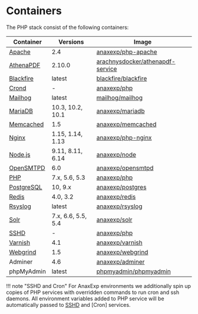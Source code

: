 # Containers 

The PHP stack consist of the following containers:

| Container    | Versions           | Image                              |
| ------------ | ------------------ | ---------------------------------- |
| [Apache]     | 2.4                | [anaxexp/php-apache]                 |
| [AthenaPDF]  | 2.10.0             | [arachnysdocker/athenapdf-service] |
| [Blackfire]  | latest             | [blackfire/blackfire]              |
| [Crond]      | -                  | [anaxexp/php]                        |
| [Mailhog]    | latest             | [mailhog/mailhog]                  |
| [MariaDB]    | 10.3, 10.2, 10.1   | [anaxexp/mariadb]                    |
| [Memcached]  | 1.5                | [anaxexp/memcached]                  |
| [Nginx]      | 1.15, 1.14, 1.13   | [anaxexp/php-nginx]                  |
| [Node.js]    | 9.11, 8.11, 6.14   | [anaxexp/node]                       |
| [OpenSMTPD]  | 6.0                | [anaxexp/opensmtpd]                  |
| [PHP]        | 7.x, 5.6, 5.3      | [anaxexp/php]                        |
| [PostgreSQL] | 10, 9.x            | [anaxexp/postgres]                   |
| [Redis]      | 4.0, 3.2           | [anaxexp/redis]                      |
| [Rsyslog]    | latest             | [anaxexp/rsyslog]                    |
| [Solr]       | 7.x, 6.6, 5.5, 5.4 | [anaxexp/solr]                       |
| [SSHD]       | -                  | [anaxexp/php]                        |
| [Varnish]    | 4.1                | [anaxexp/varnish]                    |
| [Webgrind]   | 1.5                | [anaxexp/webgrind]                   |
| Adminer      | 4.6                | [anaxexp/adminer]                    |
| phpMyAdmin   | latest             | [phpmyadmin/phpmyadmin]            |

!!! note "SSHD and Cron"
    For AnaxExp environments we additionally spin up copies of PHP services with overridden commands to run cron and ssh daemons. All environment variables added to PHP service will be automatically passed to [SSHD] and [Cron] services.

[Apache]:  ../containers/apache.md
[AthenaPDF]:  ../containers/athenapdf.md
[Blackfire]:  ../containers/blackfire.md
[Crond]:  ../containers/cron.md
[Mailhog]:  ../containers/mailhog.md
[MariaDB]:  ../containers/mariadb.md
[Memcached]:  ../containers/memcached.md
[Nginx]:  ../containers/nginx.md
[Node.js]:  ../containers/node.md
[OpenSMTPD]:  ../containers/opensmtpd.md
[PHP]:  ../containers/php.md
[PostgreSQL]:  ../containers/postgres.md
[Redis]:  ../containers/redis.md
[Rsyslog]:  ../containers/rsyslog.md
[Solr]:  ../containers/solr.md
[SSHD]:  ../containers/ssh.md
[Varnish]:  ../containers/varnish.md
[Webgrind]:  ../containers/webgrind.md

[arachnysdocker/athenapdf-service]: https://hub.docker.com/r/arachnysdocker/athenapdf-service
[blackfire/blackfire]: https://hub.docker.com/r/blackfire/blackfire
[mailhog/mailhog]: https://hub.docker.com/r/mailhog/mailhog
[phpmyadmin/phpmyadmin]: https://hub.docker.com/r/phpmyadmin/phpmyadmin
[anaxexp/adminer]: https://hub.docker.com/r/anaxexp/adminer
[anaxexp/mariadb]: https://github.com/anaxexp/mariadb
[anaxexp/memcached]: https://github.com/anaxexp/memcached
[anaxexp/node]: https://github.com/anaxexp/node
[anaxexp/opensmtpd]: https://github.com/anaxexp/opensmtpd
[anaxexp/php-apache]: https://github.com/anaxexp/php-apache
[anaxexp/php-nginx]: https://github.com/anaxexp/php-nginx
[anaxexp/php]: https://github.com/anaxexp/php
[anaxexp/postgres]: https://github.com/anaxexp/postgres
[anaxexp/redis]: https://github.com/anaxexp/redis
[anaxexp/rsyslog]: https://hub.docker.com/r/anaxexp/rsyslog
[anaxexp/solr]: https://github.com/anaxexp/solr
[anaxexp/varnish]: https://github.com/anaxexp/varnish
[anaxexp/webgrind]: https://hub.docker.com/r/anaxexp/webgrind
